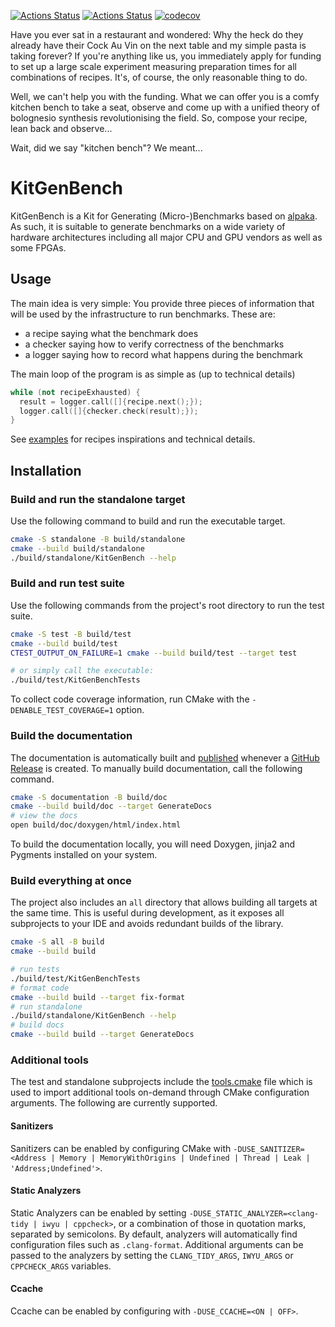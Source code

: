 [![Actions Status](https://github.com/chillenzer/KitGenBench/workflows/Ubuntu/badge.svg)](https://github.com/chillenzer/KitGenBench/actions)
[![Actions Status](https://github.com/chillenzer/KitGenBench/workflows/Install/badge.svg)](https://github.com/chillenzer/KitGenBench/actions)
[![codecov](https://codecov.io/gh/chillenzer/KitGenBench/branch/master/graph/badge.svg)](https://codecov.io/gh/chillenzer/KitGenBench)

Have you ever sat in a restaurant and wondered: Why the heck do they already have their Cock Au Vin on the next table and my simple pasta is taking forever? If you're anything like us, you immediately apply for funding to set up a large scale experiment measuring preparation times for all combinations of recipes. It's, of course, the only reasonable thing to do.

Well, we can't help you with the funding. What we can offer you is a comfy kitchen bench to take a seat, observe and come up with a unified theory of bolognesio synthesis revolutionising the field. So, compose your recipe, lean back and observe...

Wait, did we say "kitchen bench"? We meant...

# KitGenBench

KitGenBench is a Kit for Generating (Micro-)Benchmarks based on [alpaka](https://github.com/alpaka-group/alpaka).
As such, it is suitable to generate benchmarks on a wide variety of hardware architectures
including all major CPU and GPU vendors as well as some FPGAs.

## Usage

The main idea is very simple:
You provide three pieces of information that will be used by the infrastructure to run benchmarks.
These are:

- a recipe saying what the benchmark does
- a checker saying how to verify correctness of the benchmarks
- a logger saying how to record what happens during the benchmark

The main loop of the program is as simple as (up to technical details)
```C++
while (not recipeExhausted) {
  result = logger.call([]{recipe.next();});
  logger.call([]{checker.check(result);});
}
```

See [examples](./examples) for recipes inspirations and technical details.

## Installation

### Build and run the standalone target

Use the following command to build and run the executable target.

```bash
cmake -S standalone -B build/standalone
cmake --build build/standalone
./build/standalone/KitGenBench --help
```

### Build and run test suite

Use the following commands from the project's root directory to run the test suite.

```bash
cmake -S test -B build/test
cmake --build build/test
CTEST_OUTPUT_ON_FAILURE=1 cmake --build build/test --target test

# or simply call the executable:
./build/test/KitGenBenchTests
```

To collect code coverage information, run CMake with the `-DENABLE_TEST_COVERAGE=1` option.

### Build the documentation

The documentation is automatically built and [published](https://chillenzer.github.io/KitGenBench) whenever a [GitHub Release](https://help.github.com/en/github/administering-a-repository/managing-releases-in-a-repository) is created.
To manually build documentation, call the following command.

```bash
cmake -S documentation -B build/doc
cmake --build build/doc --target GenerateDocs
# view the docs
open build/doc/doxygen/html/index.html
```

To build the documentation locally, you will need Doxygen, jinja2 and Pygments installed on your system.

### Build everything at once

The project also includes an `all` directory that allows building all targets at the same time.
This is useful during development, as it exposes all subprojects to your IDE and avoids redundant builds of the library.

```bash
cmake -S all -B build
cmake --build build

# run tests
./build/test/KitGenBenchTests
# format code
cmake --build build --target fix-format
# run standalone
./build/standalone/KitGenBench --help
# build docs
cmake --build build --target GenerateDocs
```

### Additional tools

The test and standalone subprojects include the [tools.cmake](cmake/tools.cmake) file which is used to import additional tools on-demand through CMake configuration arguments.
The following are currently supported.

#### Sanitizers

Sanitizers can be enabled by configuring CMake with `-DUSE_SANITIZER=<Address | Memory | MemoryWithOrigins | Undefined | Thread | Leak | 'Address;Undefined'>`.

#### Static Analyzers

Static Analyzers can be enabled by setting `-DUSE_STATIC_ANALYZER=<clang-tidy | iwyu | cppcheck>`, or a combination of those in quotation marks, separated by semicolons.
By default, analyzers will automatically find configuration files such as `.clang-format`.
Additional arguments can be passed to the analyzers by setting the `CLANG_TIDY_ARGS`, `IWYU_ARGS` or `CPPCHECK_ARGS` variables.

#### Ccache

Ccache can be enabled by configuring with `-DUSE_CCACHE=<ON | OFF>`.
